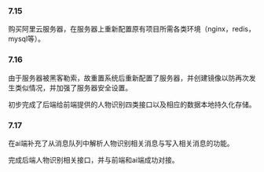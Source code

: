 ### 7.15

购买阿里云服务器，在服务器上重新配置原有项目所需各类环境（nginx，redis，mysql等）。

### 7.16

由于服务器被黑客勒索，故重置系统后重新配置了服务器，并创建镜像以防再次发生类似情况，并加强了服务器安全设置。

初步完成了后端给前端提供的人物识别四类接口以及相应的数据本地持久化存储。

### 7.17

在ai端补充了从消息队列中解析人物识别相关消息与写入相关消息的功能。

完成后端人物识别相关接口，并与前端和ai端成功对接。

